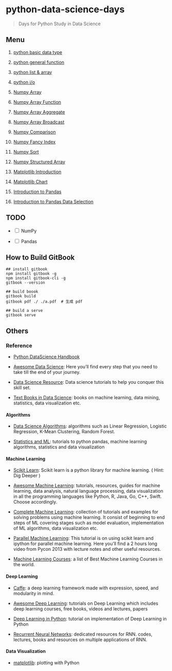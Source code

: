 # python-data-science-days
> Days for Python Study in Data Science 

## Menu

1. [ python basic data type](./day01-basic)

2. [ python general function ](./day02-general-function)

3. [ python list & array ](./day03-list)

4. [ python i/o ](./day04-io)

5. [ Numpy Array](./day05-numpy-array)

6. [ Numpy Array Function](./day06-numpy-array-function)

7. [ Numpy Array Aggregate](./day07-numpy-array-aggregate)

8. [ Numpy Array Broadcast](./day08-numpy-array-boardcast)

9. [ Numpy Comparison](./day09-numpy-comparison)

10. [ Numpy Fancy Index](./day10-numpy-array-index)

11. [ Numpy Sort](./day11-numpy-array-sort)

12. [ Numpy Structured Array](./day12-numpy-structured-array)

13. [ Matplotlib Introduction](./day13-matplotlib-introduction)

14. [ Matplotlib Chart](./day14-matplotlib-chart)

15. [Introduction to Pandas](./day15-pandas-intro)

16. [Introduction to Pandas Data Selection](./day16-pandas-data)


## TODO

* <input type="checkbox"/> NumPy

* <input type="checkbox"/> Pandas

## How to Build GitBook

```
## install gitbook
npm install gitbook -g  
npm install gitbook-cli -g 
gitbook --version

## build boook
gitbook build
gitbook pdf ./ ./a.pdf  # 生成 pdf

## build a serve
gitbook serve
```

## Others

### Reference

* [Python DataScience Handbook](https://github.com/jakevdp/PythonDataScienceHandbook)

* [Awesome Data Science](https://github.com/okulbilisim/awesome-datascience): Here you’ll find every step that you need to take till the end of your journey.

* [Data Science Resource](https://github.com/jonathan-bower/DataScienceResources): Data science tutorials to help you conquer this skill set. 

* [Text Books in Data Science](https://github.com/chaconnewu/free-data-science-books): books on machine learning, data mining, statistics, data visualization etc.

#### Algorithms

* [Data Science Algorithms](https://github.com/nborwankar/LearnDataScience): algorithms such as Linear Regression, Logistic Regression, K-Mean Clustering, Random Forest.

* [Statistics and ML](https://github.com/DrSkippy/Data-Science-45min-Intros): tutorials to python pandas, machine learning algorithms, statistics and data visualization

#### Machine Learning

* [Scikit Learn](https://github.com/scikit-learn/scikit-learn): Scikit learn is a python library for machine learning. ( Hint: Dig Deeper )

* [Awesome Machine Learning](https://github.com/josephmisiti/awesome-machine-learning): tutorials, resources, guides for machine learning, data analysis, natural language processing, data visualization in all the programming languages like Python, R, Java, Go, C++, Swift. Choose accordingly.

* [Complete Machine Learning](https://github.com/rasbt/pattern_classification): collection of  tutorials and examples for solving problems using machine learning. It consist of beginning to end steps of ML covering stages such as model evaluation, implementation of ML algorithms, data visualization etc.

* [Parallel Machine Learning](https://github.com/ogrisel/parallel_ml_tutorial): This tutorial is on using scikit learn and ipython for parallel machine learning. Here you’ll find a 2 hours long video from Pycon 2013 with lecture notes and other useful resources.

* [Machine Learning Courses](https://github.com/prakhar1989/awesome-courses#machine-learning): a list of Best Machine Learning Courses in the world.

#### Deep Learning

* [Caffe](https://github.com/BVLC/caffe): a deep learning framework made with expression, speed, and modularity in mind. 

* [Awesome Deep Learning](https://github.com/ChristosChristofidis/awesome-deep-learning): tutorials on Deep Learning which includes deep learning courses, free books, videos and lectures, papers

* [Deep Learning in Python](https://github.com/andersbll/deeppy): tutorial on implementation of Deep Learning in Python

* [Recurrent Neural Networks](https://github.com/kjw0612/awesome-rnn):  dedicated resources for RNN. codes, lectures, books and resources on multiple applications of RNN.

#### Data Visualization

* [matplotlib](https://github.com/matplotlib/matplotlib): plotting with Python
